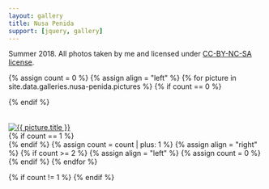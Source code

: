 ```yaml
---
layout: gallery
title: Nusa Penida
support: [jquery, gallery]
---
```


Summer 2018. All photos taken by me and licensed under [CC-BY-NC-SA license][license].

[license]: http://creativecommons.org/licenses/by-nc-sa/4.0/



{% assign count = 0 %}
{% assign align = "left" %}
{% for picture in site.data.galleries.nusa-penida.pictures %}
{% if count == 0 %}<div class="row">{% endif %}
  <div class="half-width gallery-preview {{ align }}">
    <h6> </h6>
    <a href="{{ site.url }}{{ site.baseurl }}/assets/gallery/nusa-penida/{{ picture.original }}">
      <img alt="{{ picture.title }}" src="{{ site.url }}{{ site.baseurl }}/assets/gallery/nusa-penida/{% if picture %}{{ picture.original }}{% else %}{{ picture.directory }}{% endif %}/{{ picture.preview.thumbnail }}" />
    </a>
  </div>
{% if count == 1 %}</div>{% endif %}
{% assign count = count | plus: 1 %}
{% assign align = "right" %}
{% if count >= 2 %}
{% assign align = "left" %}
{% assign count = 0 %}
{% endif %}
{% endfor %}

{% if count != 1 %}
{% endif %}
